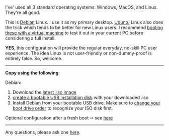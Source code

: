 <link href="../css/styles.css" rel="stylesheet" />

I've' used all 3 standard operating systems: Windows, MacOS, and Linux. They're all good.

This is [Debian](https://www.debian.org/) Linux. I use it as my primary desktop. [Ubuntu](https://ubuntu.com/tutorials/install-ubuntu-desktop#1-overview) Linux also does the trick which tends to be better for new Linux users. I recommend [booting these with a virtual machine](https://ubuntu.com/tutorials/how-to-run-ubuntu-desktop-on-a-virtual-machine-using-virtualbox#1-overview) to test it out in your current PC before considering a full install.

**YES**, this configuration will provide the regular everyday, no-skill PC user experience. The idea Linux is not user-friendly or non-dummy-proof is entirely false. So, welcome.
___

 **Copy using the following**:

Debian:
1. Download the [latest .iso image](https://www.debian.org/download)
2. [create a bootable USB installation disk](https://linuxhint.com/create_bootable_linux_usb_flash_drive/) with your downloaded .iso
3.  Install Debian from your bootable USB drive. Make sure to [change your boot drive order](https://helpdeskgeek.com/how-to/how-to-change-the-boot-order-in-the-bios-on-your-windows-pc/) to recognize your ISO disk first.

Optional configuration after a fresh boot <span>&#8680;</span> see [here](https://github.com/ddaaggeett/scripts/blob/main/src/debian/README.md)
___

Any questions, please ask one [here](https://github.com/ddaaggeett/ddaaggeett/issues/new/choose).

